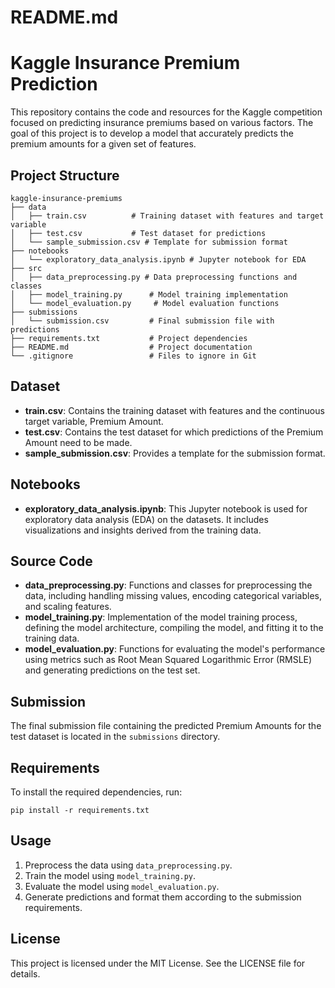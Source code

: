 # README.md

# Kaggle Insurance Premium Prediction

This repository contains the code and resources for the Kaggle competition focused on predicting insurance premiums based on various factors. The goal of this project is to develop a model that accurately predicts the premium amounts for a given set of features.

## Project Structure

```
kaggle-insurance-premiums
├── data
│   ├── train.csv          # Training dataset with features and target variable
│   ├── test.csv           # Test dataset for predictions
│   └── sample_submission.csv # Template for submission format
├── notebooks
│   └── exploratory_data_analysis.ipynb # Jupyter notebook for EDA
├── src
│   ├── data_preprocessing.py # Data preprocessing functions and classes
│   ├── model_training.py      # Model training implementation
│   └── model_evaluation.py     # Model evaluation functions
├── submissions
│   └── submission.csv         # Final submission file with predictions
├── requirements.txt           # Project dependencies
├── README.md                  # Project documentation
└── .gitignore                 # Files to ignore in Git
```

## Dataset

- **train.csv**: Contains the training dataset with features and the continuous target variable, Premium Amount.
- **test.csv**: Contains the test dataset for which predictions of the Premium Amount need to be made.
- **sample_submission.csv**: Provides a template for the submission format.

## Notebooks

- **exploratory_data_analysis.ipynb**: This Jupyter notebook is used for exploratory data analysis (EDA) on the datasets. It includes visualizations and insights derived from the training data.

## Source Code

- **data_preprocessing.py**: Functions and classes for preprocessing the data, including handling missing values, encoding categorical variables, and scaling features.
- **model_training.py**: Implementation of the model training process, defining the model architecture, compiling the model, and fitting it to the training data.
- **model_evaluation.py**: Functions for evaluating the model's performance using metrics such as Root Mean Squared Logarithmic Error (RMSLE) and generating predictions on the test set.

## Submission

The final submission file containing the predicted Premium Amounts for the test dataset is located in the `submissions` directory.

## Requirements

To install the required dependencies, run:

```
pip install -r requirements.txt
```

## Usage

1. Preprocess the data using `data_preprocessing.py`.
2. Train the model using `model_training.py`.
3. Evaluate the model using `model_evaluation.py`.
4. Generate predictions and format them according to the submission requirements.

## License

This project is licensed under the MIT License. See the LICENSE file for details.